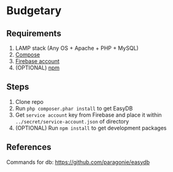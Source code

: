 # Budgetary

## Requirements

1. LAMP stack (Any OS + Apache + PHP + MySQL)
2. [Compose](https://getcomposer.org/download/)
3. [Firebase account](http://firebase.google.com/)
4. (OPTIONAL) [npm](https://nodejs.org/)

## Steps

1. Clone repo 
2. Run `php composer.phar install` to get EasyDB
3. Get `service account` key from Firebase and place it within `../secret/service-account.json` of directory
4. (OPTIONAL) Run `npm install` to get development packages

## References

Commands for db: https://github.com/paragonie/easydb
